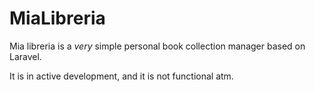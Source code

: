 # MiaLibreria

Mia libreria is a _very_ simple personal book collection manager based on Laravel.

It is in active development, and it is not functional atm.
